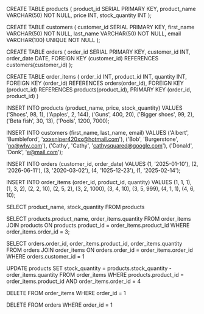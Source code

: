 <!-- Problem 2: Online Store Inventory and Orders System -->

CREATE TABLE products (
	product_id SERIAL PRIMARY KEY,
	product_name VARCHAR(50) NOT NULL,
	price INT,
	stock_quantity INT
);

CREATE TABLE customers (
	customer_id SERIAL PRIMARY KEY,
	first_name VARCHAR(50) NOT NULL,
  last_name VARCHAR(50) NOT NULL,
  email VARCHAR(100) UNIQUE NOT NULL
);

CREATE TABLE orders (
	order_id SERIAL PRIMARY KEY,
	customer_id INT,
	order_date DATE,
	FOREIGN KEY (customer_id) REFERENCES customers(customer_id)
);

CREATE TABLE order_items (
	order_id INT,
	product_id INT,
	quantity INT,
	FOREIGN KEY (order_id) REFERENCES orders(order_id),
	FOREIGN KEY (product_id) REFERENCES products(product_id),
	PRIMARY KEY (order_id, product_id)
)

INSERT INTO products (product_name, price, stock_quantity)
VALUES ('Shoes', 98, 1),
       ('Apples', 2, 144),
       ('Guns', 400, 20),
       ('Bigger shoes', 99, 2),
       ('Beta fish', 30, 13),
       ('Pools', 1200, 7000);

INSERT INTO customers (first_name, last_name, email)
VALUES ('Albert', 'Bumbleford', 'xxxsniper420xx@hotmail.com'),
   		 ('Bob', 'Burgerstone', 'no@why.com'),
		   ('Cathy', 'Cathy', 'cathysquared@google.com'),
		   ('Donald', 'Donk', 'e@mail.com');

INSERT INTO orders (customer_id, order_date)
VALUES (1, '2025-01-10'),
       (2, '2026-06-11'),
       (3, '2020-03-02'),
       (4, '1025-12-23'),
       (1, '2025-02-14');

INSERT INTO order_items (order_id, product_id, quantity)
VALUES	(1, 1, 1),  
  		  (1, 3, 2),
		    (2, 2, 10),
		    (2, 5, 2),
        (3, 2, 1000),
        (3, 4, 10),
        (3, 5, 999),
        (4, 1, 1),
		    (4, 6, 10);

SELECT product_name, stock_quantity FROM products

SELECT products.product_name, order_items.quantity 
FROM order_items
JOIN products ON products.product_id = order_items.product_id
WHERE order_items.order_id = 3;

SELECT orders.order_id, order_items.product_id, order_items.quantity
FROM orders
JOIN order_items ON orders.order_id = order_items.order_id
WHERE orders.customer_id = 1

<!-- Below is simulating Donald(id = 4) buying (order_id = 4) 1 shoes and 10 pools -->
UPDATE products
SET stock_quantity = products.stock_quantity - order_items.quantity
FROM order_items 
WHERE products.product_id = order_items.product_id
AND order_items.order_id = 4


DELETE FROM order_items
WHERE order_id = 1

DELETE FROM orders
WHERE order_id = 1